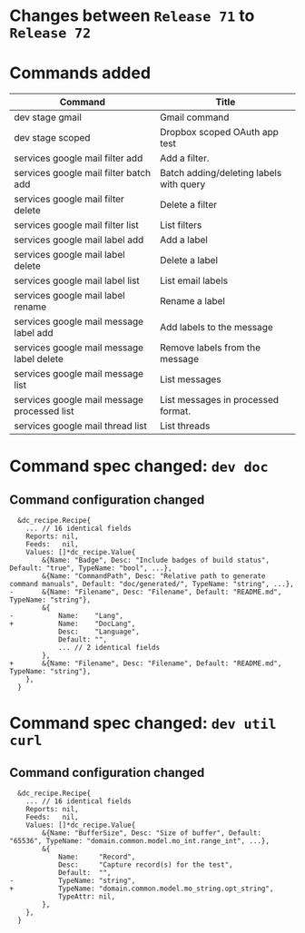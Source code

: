 # Changes between `Release 71` to `Release 72`

# Commands added


| Command                                     | Title                                   |
|---------------------------------------------|-----------------------------------------|
| dev stage gmail                             | Gmail command                           |
| dev stage scoped                            | Dropbox scoped OAuth app test           |
| services google mail filter add             | Add a filter.                           |
| services google mail filter batch add       | Batch adding/deleting labels with query |
| services google mail filter delete          | Delete a filter                         |
| services google mail filter list            | List filters                            |
| services google mail label add              | Add a label                             |
| services google mail label delete           | Delete a label                          |
| services google mail label list             | List email labels                       |
| services google mail label rename           | Rename a label                          |
| services google mail message label add      | Add labels to the message               |
| services google mail message label delete   | Remove labels from the message          |
| services google mail message list           | List messages                           |
| services google mail message processed list | List messages in processed format.      |
| services google mail thread list            | List threads                            |



# Command spec changed: `dev doc`


## Command configuration changed


```
  &dc_recipe.Recipe{
  	... // 16 identical fields
  	Reports: nil,
  	Feeds:   nil,
  	Values: []*dc_recipe.Value{
  		&{Name: "Badge", Desc: "Include badges of build status", Default: "true", TypeName: "bool", ...},
  		&{Name: "CommandPath", Desc: "Relative path to generate command manuals", Default: "doc/generated/", TypeName: "string", ...},
- 		&{Name: "Filename", Desc: "Filename", Default: "README.md", TypeName: "string"},
  		&{
- 			Name:    "Lang",
+ 			Name:    "DocLang",
  			Desc:    "Language",
  			Default: "",
  			... // 2 identical fields
  		},
+ 		&{Name: "Filename", Desc: "Filename", Default: "README.md", TypeName: "string"},
  	},
  }
```
# Command spec changed: `dev util curl`


## Command configuration changed


```
  &dc_recipe.Recipe{
  	... // 16 identical fields
  	Reports: nil,
  	Feeds:   nil,
  	Values: []*dc_recipe.Value{
  		&{Name: "BufferSize", Desc: "Size of buffer", Default: "65536", TypeName: "domain.common.model.mo_int.range_int", ...},
  		&{
  			Name:     "Record",
  			Desc:     "Capture record(s) for the test",
  			Default:  "",
- 			TypeName: "string",
+ 			TypeName: "domain.common.model.mo_string.opt_string",
  			TypeAttr: nil,
  		},
  	},
  }
```

